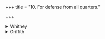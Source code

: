 +++
title = "10. For defense from all quarters."

+++

<details><summary>Whitney</summary>

### Comment
⌊This piece is prose.⌋ This piece, like the preceding, is wanting in Pāipp. Parts of vss. 1-7 are apparently used by Kāuś. in a magic rite (49. 7-9); and certainly those verses are quoted in a ceremony (51. 14) for the welfare of the house with burying ⌊five⌋ stones in its corners ⌊and middle and putting a sixth above it⌋; and the hymn is reckoned (8. 23, note) to the vāstu gaṇa; while vs. 8 appears, with vi. 53 and vii. 67, in the savayajñas (66. 2). In Vāit. (29. 11) the verses are addressed to the stones of enclosure in the agnicayana.


### Translations
Translated: Griffith, i. 202; Weber, xviii. 200.
</details>

<details><summary>Griffith</summary>

A prayer to the presiding deities of the four quarters for protection
</details>
